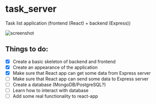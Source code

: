# task_server
Task list application (frontend (React) + backend (Express))

![screenshot](https://i.imgur.com/IPoaBH8.png)

## Things to do:
- [x] Create a basic skeleton of backend and frontend
- [x] Create an appearance of the application
- [x] Make sure that React app can get some data from Express server
- [ ] Make sure that React app can send some data to Express server
- [ ] Create a database (MongoDB/PostgreSQL?)
- [ ] Learn how to interact with database
- [ ] Add some real functionality to react-app
